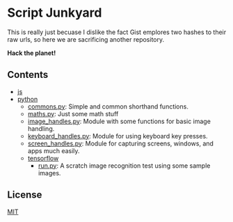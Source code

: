 # Script Junkyard

This is really just becuase I dislike the fact Gist emplores two hashes to their raw urls, so here we are sacrificing another repository.

**Hack the planet!**

## Contents

- [js](/js)
- [python](/python)
  - [commons.py](/python/commons.py): Simple and common shorthand functions.
  - [maths.py](/python/maths.py): Just some math stuff 
  - [image_handles.py](/python/image_handles.py): Module with some functions for basic image handling. 
  - [keyboard_handles.py](/python/keyboard_handles.py): Module for using keyboard key presses.
  - [screen_handles.py](/python/screen_handles.py): Module for capturing screens, windows, and apps much easily.
  - [tensorflow](/python/tensorflow)
    - [run.py](/python/tensorflow/run.py): A scratch image recognition test using some sample images.


## License

[MIT](/LICENSE)
